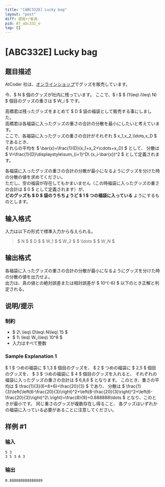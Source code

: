 ```yaml
---
title: "[ABC332E] Lucky bag"
layout: "post"
diff: 提高+/省选-
pid: AT_abc332_e
tag: []
---
```


# [ABC332E] Lucky bag

## 题目描述

[problemUrl]: https://atcoder.jp/contests/abc332/tasks/abc332_e

AtCoder 社は、[オンラインショップ](https://suzuri.jp/AtCoder/home)でグッズを販売しています。

今、$ N $ 個のグッズが社内に残っています。 ここで、$ i $ $ (1\leq\ i\leq\ N) $ 個目のグッズの重さは $ W_i $ です。

高橋君は残ったグッズをまとめて $ D $ 袋の福袋として販売する事にしました。  
高橋君は各福袋に入ったグッズの重さの合計の分散を最小にしたいと考えています。  
ここで、各福袋に入ったグッズの重さの合計がそれぞれ $ x_1,x_2,\ldots,x_D $ であるとき、  
それらの平均を $ \bar{x}=\frac{1}{D}(x_1+x_2+\cdots+x_D) $ として、 分散は $ V=\frac{1}{D}\displaystyle\sum_{i=1}^D\ (x_i-\bar{x})^2 $ として定義されます。

各福袋に入ったグッズの重さの合計の分散が最小になるようにグッズを分けた時の分散の値を求めてください。  
ただし、空の福袋が存在してもかまいません（この時福袋に入ったグッズの重さの合計は $ 0 $ として定義されます）が、  
**どのグッズも $ D $ 袋のうちちょうど $ 1 $ つの福袋に入っている** ようにするものとします。

## 输入格式

入力は以下の形式で標準入力から与えられる。

> $ N $ $ D $ $ W_1 $ $ W_2 $ $ \ldots $ $ W_N $

## 输出格式

各福袋に入ったグッズの重さの合計の分散が最小になるようにグッズを分けた時の分散の値を出力せよ。  
出力は、真の値との絶対誤差または相対誤差が $ 10^{-6} $ 以下のとき正解と判定される。

## 说明/提示

### 制約

- $ 2\ \leq\ D\leq\ N\leq\ 15 $
- $ 1\ \leq\ W_i\leq\ 10^8 $
- 入力はすべて整数

### Sample Explanation 1

$ 1 $ つめの福袋に $ 1,3 $ 個目のグッズを、 $ 2 $ つめの福袋に $ 2,5 $ 個目のグッズを、 $ 3 $ つめの福袋に $ 4 $ 個目のグッズを入れると、 それぞれの福袋に入ったグッズの重さの合計は $ 6,8,6 $ となります。 このとき、重さの平均は $ \frac{1}{3}(6+8+6)=\frac{20}{3} $ であり、 分散は $ \frac{1}{3}\left\{\left(6-\frac{20}{3}\right)^2+\left(8-\frac{20}{3}\right)^2+\left(6-\frac{20}{3}\right)^2\ \right\}=\frac{8}{9}=0.888888\ldots $ となり、このときが最小です。 同じ重さのグッズが複数存在し得ること、 各グッズはいずれかの福袋に入っている必要があることに注意してください。

## 样例 #1

### 输入

```
5 3
3 5 3 6 3
```

### 输出

```
0.888888888888889
```

